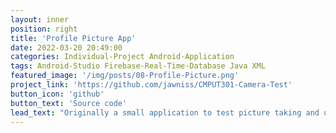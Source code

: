 ```yaml
---
layout: inner
position: right
title: 'Profile Picture App'
date: 2022-03-20 20:49:00
categories: Individual-Project Android-Application
tags: Android-Studio Firebase-Real-Time-Database Java XML
featured_image: '/img/posts/08-Profile-Picture.png'
project_link: 'https://github.com/jawniss/CMPUT301-Camera-Test'
button_icon: 'github'
button_text: 'Source code'
lead_text: "Originally a small application to test picture taking and uploading for the Driving App, this test app was built to try and create a working profile picture system. It used and accessed the Firebase Real-Time Database to store uploaded images and to retrieve the user's current profile picture when called. This app successfully performed these tasks and was implemented into the Driving App."
---
```

